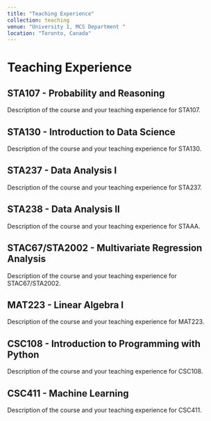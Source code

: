 ```yaml
---
title: "Teaching Experience"
collection: teaching
venue: "University 1, MCS Department "
location: "Toronto, Canada"
---
```


# Teaching Experience

## STA107 - Probability and Reasoning

Description of the course and your teaching experience for STA107.

## STA130 - Introduction to Data Science

Description of the course and your teaching experience for STA130.

## STA237 - Data Analysis I

Description of the course and your teaching experience for STA237.

## STA238 - Data Analysis II

Description of the course and your teaching experience for STAAA.

## STAC67/STA2002 - Multivariate Regression Analysis

Description of the course and your teaching experience for STAC67/STA2002.

## MAT223 - Linear Algebra I

Description of the course and your teaching experience for MAT223.

## CSC108 - Introduction to Programming with Python

Description of the course and your teaching experience for CSC108.

## CSC411 - Machine Learning

Description of the course and your teaching experience for CSC411.
